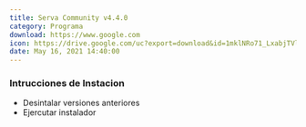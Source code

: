 ```yaml
---
title: Serva Community v4.4.0
category: Programa
download: https://www.google.com
icon: https://drive.google.com/uc?export=download&id=1mklNRo71_LxabjTVlHiF2ViI2ve-qdPF
date: May 16, 2021 14:40:00
---
```


### Intrucciones de Instacion

- Desintalar versiones anteriores
- Ejercutar instalador
